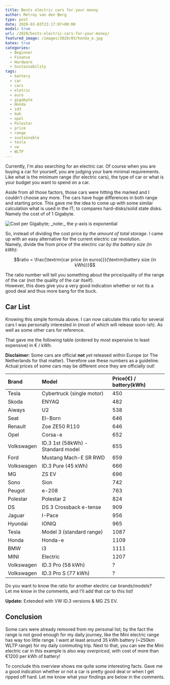 ```yaml
---
title: Bests electric cars for your money
author: Melroy van den Berg
type: post
date: 2020-03-03T23:17:07+00:00
modal: true
url: /2020/bests-electric-cars-for-your-money/
featured_image: /images/2020/03/honda_e.jpg
katex: true
categories:
  - Beginner
  - Finance
  - Hardware
  - Sustainability
tags:
  - battery
  - car
  - cars
  - eletric
  - euro
  - gigabyte
  - Honda
  - id3
  - kwh
  - opel
  - Polestar
  - price
  - range
  - sustainable
  - tesla
  - vw
  - WLTP
---
```


Currently, I'm also searching for an electric car. Of course when you are buying a car for yourself, you are judging your bare minimal requirements. Like what is the minimum range (for electric cars), the type of car or what is your budget you want to spend on a car.

Aside from all those factors, those cars were hitting the marked and I couldn't choose any more. The cars have huge differences in both range and starting price. This gave me the idea to come up with some similar calculation what is used in the IT; to compares hard-disks/solid state disks. Namely the cost of of 1 Gigabyte.

![](/images/2020/03/hd-cost-graph.png "Cost per Gigabyte; _note:_ the y-axis is exponential")

So, instead of dividing the cost price _by the amount of total storage_. I came up with an easy alternative for the current electric car revolution.  
Namely, divide the from price of the electric car _by the battery size (in kWh)_:

$$ratio = \frac{\textrm{car price (in euros)}}{\textrm{battery size (in kWh)}}$$

The ratio number will tell you something about the price/quality of the range of the car (not the quality of the car itself).  
However, this does give you a very good indication whether or not its a good deal and thus more bang for the buck.

## Car List

Knowing this simple formula above. I can now calculate this ratio for several cars I was personally interested in (most of which will release soon-ish). As well as some other cars for reference.

That gave me the following table (ordered by most expensive to least expensive) in € / kWh.

**Disclaimer:** Some cars are official **not** _yet_ released within Europe (or The Netherlands for that matter). Therefore use these numbers as a guideline. Actual prices of some cars may be different once they are officially out!

| Brand      | Model                             | Price(€) / battery(kWh) |
| :--------- | :-------------------------------- | :---------------------- |
| Tesla      | Cybertruck (single motor)         | 450                     |
| Skoda      | ENYAQ                             | 482                     |
| Aiways     | U2                                | 538                     |
| Seat       | El-Born                           | 646                     |
| Renault    | Zoe ZE50 R110                     | 646                     |
| Opel       | Corsa-e                           | 652                     |
| Volkswagen | ID.3 1st (58kWh) - Standard model | 655                     |
| Ford       | Mustang Mach-E SR RWD             | 659                     |
| Volkswagen | ID.3 Pure (45 kWh)                | 666                     |
| MG         | ZS EV                             | 696                     |
| Sono       | Sion                              | 742                     |
| Peugot     | e-208                             | 763                     |
| Polestar   | Polestar 2                        | 824                     |
| DS         | DS 3 Crossback e-tense            | 909                     |
| Jaguar     | I-Pace                            | 956                     |
| Hyundai    | IONIQ                             | 965                     |
| Tesla      | Model 3 (standard range)          | 1087                    |
| Honda      | Honda-e                           | 1109                    |
| BMW        | i3                                | 1111                    |
| MINI       | Electric                          | 1207                    |
| Volkswagen | ID.3 Pro (58 kWh)                 | ?                       |
| Volkswagen | ID.3 Pro S (77 kWh)               | ?                       |

Do you want to know the ratio for another electric car brands/models?  
Let me know in the comments, and I'll add that car to this list!

**Update:** Extended with VW ID.3 versions & MG ZS EV.

## Conclusion

Some cars were already removed from my personal list; by the fact the range is not good enough for my daily journey, like the Mini electric range has way too little range. I want at least around 35 kWh battery (~250km WLTP range) for my daily commuting trip. Next to that, you can see the Mini electric car in this example is also way _overpriced_, with cost of more than €1200 per kWh of battery!

To conclude this overview shows me quite some interesting facts. Gave me a good indication whether or not a car is pretty good deal or when I get ripped off hard. Let me know what your findings are below in the comments.
